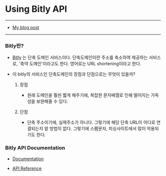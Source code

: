 Using Bitly API
===
***
- [My blog post](https://velog.io/@andrewyoon10/Bitly-v4-API%EB%A5%BC-%EC%9D%B4%EC%9A%A9%ED%95%98%EC%97%AC-bitly-shorten-URL-%EC%9E%90%EB%8F%99-%EB%B0%98%ED%99%98%EA%B8%B0%EB%A5%BC-%EB%A7%8C%EB%93%A4%EC%96%B4%EB%B3%B4%EC%9E%90)
***
### Bitly란?

  - [Bitly](https://bitly.com/) 는 단축 도메인 서비스이다. 단축도메인이란 주소를 축소하여 제공하는 서비스로, '축약 도메인'이라고도 한다. 영어로는 URL shortening이라고 한다.
  
  - 이 bitly의 서비스인 단축도메인의 장점과 단점으로는 무엇이 있을까?
  
    1. 장점
    	
        - 원래 도메인을 훨씬 짧게 해주기에, 복잡한 문자배열로 인해 떨어지는 가독성을 보완해줄 수 있다.
    
    2. 단점
    
    	- 단축 주소이기에, 실제주소가 아니다. 그렇기에 해당 단축 URL이 어디로 연결되는지 알 방법이 없다. 그렇기에 스팸문자, 피싱사이트에서 많이 악용되기도 한다.

### Bitly API Documentation

- [Documentation](https://dev.bitly.com/)

- [API Reference](https://dev.bitly.com/api-reference)


